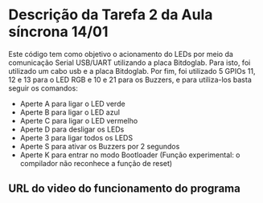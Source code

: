 # Descrição da Tarefa 2 da Aula síncrona 14/01

Este código tem como objetivo o acionamento do LEDs por meio da comunicação Serial USB/UART utilizando a placa Bitdoglab. Para isto, foi utilizado um cabo usb e a placa Bitdoglab. Por fim, foi utilizado 5 GPIOs 11, 12 e 13 para o LED RGB e 10 e 21 para os Buzzers, e para utiliza-los basta seguir os comandos:

- Aperte A para ligar o LED verde
- Aperte B para ligar o LED azul
- Aperte C para ligar o LED vermelho
- Aperte D para desligar os LEDs
- Aperte 3 para ligar todos os LEDS
- Aperte S para ativar os Buzzers por 2 segundos
- Aperte K para entrar no modo Bootloader (Função experimental: o compilador não reconhece a função de reset)

## URL do video do funcionamento do programa
